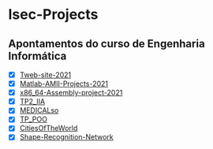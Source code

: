 # Isec-Projects

## Apontamentos do curso de Engenharia Informática

- [x] [Tweb-site-2021](https://github.com/Nun0Santos/Tweb-site-2021)<br>
- [x] [Matlab-AMII-Projects-2021](https://github.com/Nun0Santos/Matlab-AMII-Projects-2021)<br>
- [x] [x86_64-Assembly-project-2021 ](https://github.com/Nun0Santos/x86_64-Assembly-project-2021)<br>
- [x] [TP2_IIA](https://github.com/Nun0Santos/TP2_IIA)<br>
- [x] [MEDICALso ](https://github.com/Nun0Santos/MEDICALso)<br>
- [x] [TP_POO ](https://github.com/Nun0Santos/TP_POO)<br>
- [x] [CitiesOfTheWorld](https://github.com/Nun0Santos/CitiesOfTheWorld)<br>
- [x] [Shape-Recognition-Network](https://github.com/Nun0Santos/Shape-Recognition-Network)<br>
